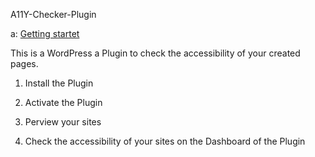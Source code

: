 A11Y-Checker-Plugin

a: [Getting startet](hhttps://github.com/Hackhecht/a11y-check-plugin/blob/main/README.md)

This is a WordPress a Plugin to check the accessibility of your created pages. 

1. Install the Plugin

2. Activate the Plugin

3. Perview your sites

4. Check the accessibility of your sites on the Dashboard of the Plugin


